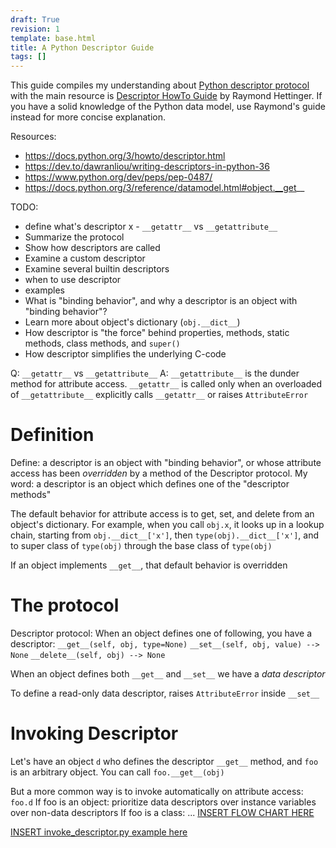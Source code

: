 ```yaml
---
draft: True
revision: 1
template: base.html
title: A Python Descriptor Guide
tags: []
---
```


This guide compiles my understanding about [Python descriptor protocol](TODO:link) with the main resource is [Descriptor HowTo Guide](https://docs.python.org/3/howto/descriptor.html) by Raymond Hettinger. If you have a solid knowledge of the Python data model, use Raymond's guide instead for more concise explanation.

Resources:
- https://docs.python.org/3/howto/descriptor.html
- https://dev.to/dawranliou/writing-descriptors-in-python-36
- https://www.python.org/dev/peps/pep-0487/
- https://docs.python.org/3/reference/datamodel.html#object.__get__

TODO:
- define what's descriptor
x    - `__getattr__` vs `__getattribute__`
- Summarize the protocol
- Show how descriptors are called
- Examine a custom descriptor
- Examine several builtin descriptors
- when to use descriptor
- examples
- What is "binding behavior", and why a descriptor is an object with "binding behavior"?
- Learn more about object's dictionary (`obj.__dict__`)
- How descriptor is "the force" behind properties, methods, static methods, class methods, and `super()`
- How descriptor simplifies the underlying C-code

Q: `__getattr__` vs `__getattribute__`
A: `__getattribute__` is the dunder method for attribute access. 
`__getattr__` is called only when an overloaded of `__getattribute__` explicitly calls `__getattr__` or raises `AttributeError`


# Definition
Define: a descriptor is an object with "binding behavior", or whose attribute access has been *overridden* by a method of the Descriptor protocol.
My word: a descriptor is an object which defines one of the "descriptor methods"

The default behavior for attribute access is to get, set, and delete from an object's dictionary.
For example, when you call `obj.x`, it looks up in a lookup chain, starting from `obj.__dict__['x']`, then `type(obj).__dict__['x']`, and to super class of `type(obj)` through the base class of `type(obj)`

If an object implements `__get__`, that default behavior is overridden

# The protocol
Descriptor protocol:
When an object defines one of following, you have a descriptor:
`__get__(self, obj, type=None)`
`__set__(self, obj, value) --> None`
`__delete__(self, obj) --> None`

When an object defines both `__get__` and `__set__` we have a *data descriptor*

To define a read-only data descriptor, raises `AttributeError` inside `__set__`

# Invoking Descriptor
Let's have an object `d` who defines the descriptor `__get__` method, and `foo` is an arbitrary object. You can call `foo.__get__(obj)`

But a more common way is to invoke automatically on attribute access: `foo.d`
If foo is an object: prioritize data descriptors over instance variables over non-data descriptors
If foo is a class: ...
[INSERT FLOW CHART HERE]()

[INSERT invoke_descriptor.py example here]()


